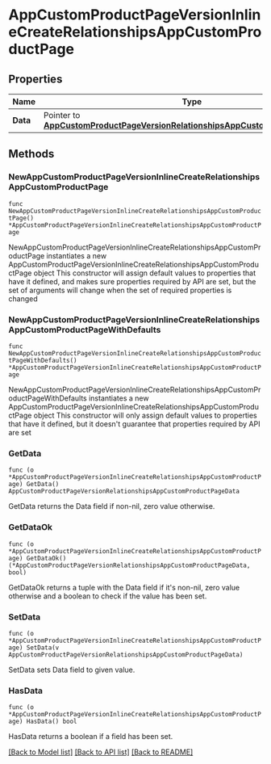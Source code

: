 # AppCustomProductPageVersionInlineCreateRelationshipsAppCustomProductPage

## Properties

Name | Type | Description | Notes
------------ | ------------- | ------------- | -------------
**Data** | Pointer to [**AppCustomProductPageVersionRelationshipsAppCustomProductPageData**](AppCustomProductPageVersionRelationshipsAppCustomProductPageData.md) |  | [optional] 

## Methods

### NewAppCustomProductPageVersionInlineCreateRelationshipsAppCustomProductPage

`func NewAppCustomProductPageVersionInlineCreateRelationshipsAppCustomProductPage() *AppCustomProductPageVersionInlineCreateRelationshipsAppCustomProductPage`

NewAppCustomProductPageVersionInlineCreateRelationshipsAppCustomProductPage instantiates a new AppCustomProductPageVersionInlineCreateRelationshipsAppCustomProductPage object
This constructor will assign default values to properties that have it defined,
and makes sure properties required by API are set, but the set of arguments
will change when the set of required properties is changed

### NewAppCustomProductPageVersionInlineCreateRelationshipsAppCustomProductPageWithDefaults

`func NewAppCustomProductPageVersionInlineCreateRelationshipsAppCustomProductPageWithDefaults() *AppCustomProductPageVersionInlineCreateRelationshipsAppCustomProductPage`

NewAppCustomProductPageVersionInlineCreateRelationshipsAppCustomProductPageWithDefaults instantiates a new AppCustomProductPageVersionInlineCreateRelationshipsAppCustomProductPage object
This constructor will only assign default values to properties that have it defined,
but it doesn't guarantee that properties required by API are set

### GetData

`func (o *AppCustomProductPageVersionInlineCreateRelationshipsAppCustomProductPage) GetData() AppCustomProductPageVersionRelationshipsAppCustomProductPageData`

GetData returns the Data field if non-nil, zero value otherwise.

### GetDataOk

`func (o *AppCustomProductPageVersionInlineCreateRelationshipsAppCustomProductPage) GetDataOk() (*AppCustomProductPageVersionRelationshipsAppCustomProductPageData, bool)`

GetDataOk returns a tuple with the Data field if it's non-nil, zero value otherwise
and a boolean to check if the value has been set.

### SetData

`func (o *AppCustomProductPageVersionInlineCreateRelationshipsAppCustomProductPage) SetData(v AppCustomProductPageVersionRelationshipsAppCustomProductPageData)`

SetData sets Data field to given value.

### HasData

`func (o *AppCustomProductPageVersionInlineCreateRelationshipsAppCustomProductPage) HasData() bool`

HasData returns a boolean if a field has been set.


[[Back to Model list]](../README.md#documentation-for-models) [[Back to API list]](../README.md#documentation-for-api-endpoints) [[Back to README]](../README.md)


